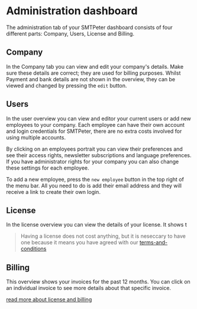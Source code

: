 # Administration dashboard

The administration tab of your SMTPeter dashboard consists of four different parts: 
Company, Users, License and Billing. 

## Company

In the Company tab you can view and edit your company's details. Make sure these
details are correct; they are used for billing purposes. Whilst Payment and bank details
are not shown in the overview, they can be viewed and changed by pressing the
`edit` button. 

## Users

In the user overview you can view and editor your current users or add new employees to
your company. Each employee can have their own account and login credentials for SMTPeter, 
there are no extra costs involved for using multiple accounts. 

By clicking on an employees portrait you can view their preferences and see their access rights, 
newsletter subscriptions and language preferences. If you have administrator rights for your company
 you can also change these settings for each employee. 

To add a new employee, press the `new employee` button in the top right of the menu bar. All
you need to do is add their email address and they will receive a link to create their own login. 

## License

In the license overview you can view the details of your license. It shows t


 > Having a license does not cost anything, but it is neseccary to have one because
 it means you have agreed with our [terms-and-conditions](copernica-docs:SMTPeter/terms-and-conditions "terms and conditions")

## Billing

This overview shows your invoices for the past 12 months. You can click on an individual invoice
to see more details about that specific invoice. 

[read more about license and billing](copernica-docs:SMTPeter/license-and-billing "License and Billing")
